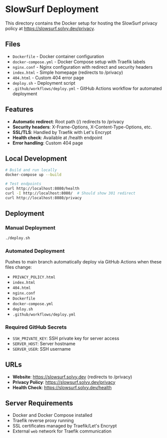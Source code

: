 # SlowSurf Deployment

This directory contains the Docker setup for hosting the SlowSurf privacy policy at https://slowsurf.solvy.dev/privacy.

## Files

- `Dockerfile` - Docker container configuration
- `docker-compose.yml` - Docker Compose setup with Traefik labels
- `nginx.conf` - Nginx configuration with redirect and security headers
- `index.html` - Simple homepage (redirects to /privacy)
- `404.html` - Custom 404 error page
- `deploy.sh` - Deployment script
- `.github/workflows/deploy.yml` - GitHub Actions workflow for automated deployment

## Features

- **Automatic redirect**: Root path (/) redirects to /privacy
- **Security headers**: X-Frame-Options, X-Content-Type-Options, etc.
- **SSL/TLS**: Handled by Traefik with Let's Encrypt
- **Health check**: Available at /health endpoint
- **Error handling**: Custom 404 page

## Local Development

```bash
# Build and run locally
docker-compose up --build

# Test endpoints
curl http://localhost:8080/health
curl -I http://localhost:8080/  # Should show 301 redirect
curl http://localhost:8080/privacy
```

## Deployment

### Manual Deployment

```bash
./deploy.sh
```

### Automated Deployment

Pushes to main branch automatically deploy via GitHub Actions when these files change:
- `PRIVACY_POLICY.html`
- `index.html`
- `404.html`
- `nginx.conf`
- `Dockerfile`
- `docker-compose.yml`
- `deploy.sh`
- `.github/workflows/deploy.yml`

### Required GitHub Secrets

- `SSH_PRIVATE_KEY`: SSH private key for server access
- `SERVER_HOST`: Server hostname
- `SERVER_USER`: SSH username

## URLs

- **Website**: https://slowsurf.solvy.dev (redirects to /privacy)
- **Privacy Policy**: https://slowsurf.solvy.dev/privacy
- **Health Check**: https://slowsurf.solvy.dev/health

## Server Requirements

- Docker and Docker Compose installed
- Traefik reverse proxy running
- SSL certificates managed by Traefik/Let's Encrypt
- External `web` network for Traefik communication
